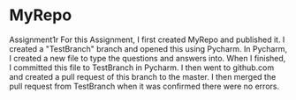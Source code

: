 # MyRepo
Assignment1r
For this Assignment, I first created MyRepo and published it. I created a "TestBranch" branch and opened this using Pycharm. In Pycharm, I created a new file to type the questions and answers into. When I finished, I committed this file to TestBranch in Pycharm. I then went to github.com and created a pull request of this branch to the master. I then merged the pull request from TestBranch when it was confirmed there were no errors.
